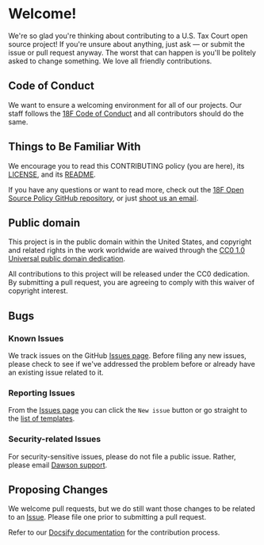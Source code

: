 # Welcome!

We're so glad you're thinking about contributing to a U.S. Tax Court open source project! If you're unsure about anything, just ask — or submit the issue or pull request anyway. The worst that can happen is you'll be politely asked to change something. We love all friendly contributions.

## Code of Conduct

We want to ensure a welcoming environment for all of our projects. Our staff follows the [18F Code of Conduct](https://github.com/18F/code-of-conduct/blob/master/code-of-conduct.md) and all contributors should do the same.

## Things to Be Familiar With

We encourage you to read this CONTRIBUTING policy (you are here), its [LICENSE](LICENSE.md), and its [README](README.md).

If you have any questions or want to read more, check out the [18F Open Source Policy GitHub repository](https://github.com/18f/open-source-policy), or just [shoot us an email](mailto:18f@gsa.gov).

## Public domain

This project is in the public domain within the United States, and
copyright and related rights in the work worldwide are waived through
the [CC0 1.0 Universal public domain dedication](https://creativecommons.org/publicdomain/zero/1.0/).

All contributions to this project will be released under the CC0
dedication. By submitting a pull request, you are agreeing to comply
with this waiver of copyright interest.

## Bugs

### Known Issues

We track issues on the GitHub [Issues page](https://github.com/ustaxcourt/ef-cms/issues). Before filing any new issues, please check to see if we've addressed the problem before or already have an existing issue related to it.

### Reporting Issues

From the [Issues page](https://github.com/ustaxcourt/ef-cms/issues) you can click the `New issue` button or go straight to the [list of templates](https://github.com/ustaxcourt/ef-cms/issues/new/choose).

### Security-related Issues

For security-sensitive issues, please do not file a public issue. Rather, please email [Dawson support](dawson.support@ustaxcourt.gov).

## Proposing Changes

We welcome pull requests, but we do still want those changes to be related to an [Issue](#reporting-issues). Please file one prior to submitting a pull request.

Refer to our [Docsify documentation](https://ustaxcourt.github.io/ef-cms/#/external-contributions) for the contribution process.
